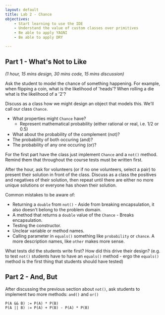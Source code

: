 ```yaml
---
layout: default
title: Lab 2 - Chance
objectives:
    - Start learning to use the IDE
    - Understand the value of custom classes over primitives
    - Be able to apply YAGNI
    - Be able to apply DRY

---
```


## Part 1 - What's Not to Like

*(1 hour, 15 mins design, 30 mins code, 15 mins discussion)*

Ask the student to model the chance of something happening. For example, when
flipping a coin, what is the likelihood of 'heads'? When rolling a die what is
the likelihood of a '2'?

Discuss as a class how we might design an object that models this. We'll call
our class `Chance`.

* What properties might `Chance` have?
    * Represent mathematical probability (either rational or real, i.e. 1/2 or
        0.5)
* What about the probability of the complement (not)?
* The probability of both occuring (and)?
* The probability of any one occuring (or)?

For the first part have the class just implement `Chance` and a `not()` method.
Remind them that throughout the course tests must be written first.

After the hour, ask for volunteers (or if no one volunteers, select a pair) to
present their solution in front of the class. Discuss as a class the positives
and negatives of their solution, then repeat until there are either no more
unique solutions or everyone has shown their solution.

Common mistakes to be aware of:

* Returning a `double` from `not()` - Aside from breaking encapsulation, it also
    doesn't belong to the problem domain.
* A method that returns a `double` value of the `Chance` - Breaks encapsulation.
* Testing the constructor.
* Unclear variable or method names.
* Calling parameter in `equals()` something like `probability` or `chance`.
    A more description names, like `other` makes more sense.

What tests did the students write first? How did this drive their design? (e.g.
to test `not()` students have to have an `equals()` method - ergo the
`equals()` method is the first thing that students should have tested)


## Part 2 - And, But

After discussing the previous section about `not()`, ask students to implement
two more methods: `and()` and `or()`

    P(A && B) := P(A) * P(B)
    P(A || B) := P(A) + P(B) - P(A) * P(B)

